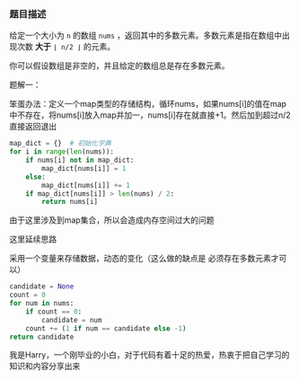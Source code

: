 ### 题目描述

给定一个大小为 `n` 的数组 `nums` ，返回其中的多数元素。多数元素是指在数组中出现次数 **大于** `⌊ n/2 ⌋` 的元素。

你可以假设数组是非空的，并且给定的数组总是存在多数元素。

题解一：

笨蛋办法：定义一个map类型的存储结构，循环nums，如果nums[i]的值在map中不存在，将nums[i]放入map并加一，nums[i]存在就直接+1。然后加到超过n/2 直接返回退出

```python
map_dict = {}  # 初始化字典
for i in range(len(nums)):
    if nums[i] not in map_dict:
        map_dict[nums[i]] = 1
    else:
        map_dict[nums[i]] += 1
    if map_dict[nums[i]] > len(nums) / 2:
        return nums[i]
```

由于这里涉及到map集合，所以会造成内存空间过大的问题

这里延续思路

采用一个变量来存储数据，动态的变化（这么做的缺点是 必须存在多数元素才可以）

```python
candidate = None
count = 0
for num in nums:
    if count == 0:
        candidate = num
    count += (1 if num == candidate else -1)
return candidate
```

我是Harry，一个刚毕业的小白，对于代码有着十足的热爱，热衷于把自己学习的知识和内容分享出来
